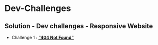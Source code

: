 # Dev-Challenges
## Solution - Dev challenges - Responsive Website
- Challenge 1 : [**"404 Not Found"**](https://github.com/zathio/dev-challenges/tree/master/responsive-path/404-not-found)
